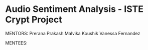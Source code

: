 # Audio Sentiment Analysis - ISTE Crypt Project

MENTORS:
Prerana Prakash
Malvika Koushik
Vanessa Fernandez

MENTEES:
